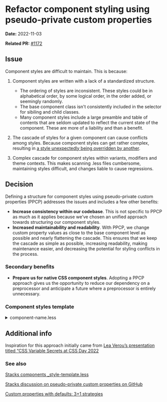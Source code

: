 # Refactor component styling using pseudo-private custom properties

**Date:** 2022-11-03

**Related PR:** [#1172](https://github.com/StackExchange/Stacks/pull/1172)

## Issue
Component styles are difficult to maintain. This is because:

1. Component styles are written with a lack of a standardized structure.
    * The ordering of styles are inconsistent. These styles could be in alphabetical order, by some logical order, in the order added, or seemingly randomly.
    * The base component class isn't consistently included in the selector for sibiling and child classes.
    * Many component styles include a large preamble and table of contents that are seldom updated to reflect the current state of the component. These are more of a liability and than a benefit.

2. The cascade of styles for a given component can cause conflicts among styles. Because component styles can get rather complex, resulting in [a style unexpectedly being overridden by another](https://github.com/StackExchange/Stacks/issues/957).
3. Complex cascade for component styles within variants, modifiers and theme contexts. This makes scanning .less files cumbersome, maintaining styles difficult, and changes liable to cause regressions.

## Decision
Defining a structure for component styles using pseudo-private custom properties (PPCP) addresses the issues and includes a few other benefits:

- **Increase consistency within our codebase**. This is not specific to PPCP as much as it applies because we’ve chosen an unified approach towards structuring our component styles.
- **Increased maintainability and readability**. With PPCP, we change custom property values as close to the base component level as possible and nearly flattening the cascade. This ensures that we keep the cascade as simple as possible, increasing readability, making maintenance easier, and decreasing the potential for styling conflicts in the process.

### Secondary benefits
- **Prepare us for native CSS component styles**. Adopting a PPCP approach gives us the opportunity to reduce our dependency on a preprocessor and anticipate a future where a preprocessor is entirely unnecessary.

### Component styles template

<details>
<summary>component-name.less</summary>

```less
// This is an example of the expected structure for component-specific styles
// In some cases, deviations from this structure are warranted if we need to maintain a legacy structure
.s-component-name {
    // COMPONENT-SPECIFIC CONSTANTS
    @cn-transition-duration: 100ms;
    // BASE COMPONENT-SPECIFIC CUSTOM PROPERTIES
    // --_{component-abbreviation}-{property-shorthand}: {value};
    --_cn-bg: var(--blue-500);
    --_cn-h: var(--su-static16);
    --_cn-fd: row-reverse;
    // VARIANT CUSTOM PROPERTIES
    // --_{component-abbreviation}-{property-shorthand}-{variant-name}: {value};
    --_cn-fc-filled: var(--green-500);
    // CHILD COMPONENT CUSTOM PROPERTIES
    // --_{component-abreviation}-{child-component-name}-{property-shorthand}: {value};
    --_cn-image-bg: var(--red-500);

    // CONTEXTUAL STYLES
    // These may include themes/modes, responsive styles, or modifications based on parent containers
    .highcontrast-mode({
        --_cn-bg: var(--black-400);

        .s-avatar--letter {
            --_cn-image-bg: var(--white);
        }
    });

    .s-special-parent & {
        --_cn-bg: transparent;
    }

    // STATES
    // These are generally classes prefixed with `.is-` or `.has-`
    &.is-selected {
        --_cn-bg: var(--orange-200);
    }

    // MODIFIERS
    // Modifiers are considered to be classes that can be combined with other modifiers outside of their respective groupings without collisions
    // Sizes
    &&__xs {
        --_cn-h: var(--su-static2); // [1] see end of file
    }

    &&__sm {
        --_cn-h: var(--su-static12);
    }

    // Orientation
    &&__vertical {
        --_cn-fd: column;
    }

    // VARIANTS
    // Variants are expected to be used exclusive of one another. In other words, you should only use one variant class at a time
    &&__info {
        --_cn-bg: var(--yellow-100);

        &.s-component-name__filled {
            --_cn-bg-filled: var(--yellow-600);
        }
    }

    // CHILD ELEMENTS
    & &--image {
        background-color: var(--_cn-image-bg);
    }

    // INTERACTION
    &:hover {
        --_cn-bg: var(--black-150);
    }

    // STYLES MODIFIED BY COMPONENT-SPECIFIC CUSTOM PROPERTIES
    background-color: var(--_cn-bg-filled, var(--_cn-bg));
    flex-direction: var(--_cn-fd);
    height: var(--_cn-h);

    // STATIC COMPONENT STYLES
    display: flex;
    position: relative;
    transition: all @cn-transition-duration;
    vertical-align: bottom;
}

//  [1] Multiline comments should be placed at the end of the file and should
//      be referenced a bracketed number.
```

</details>

## Additional info
Inspiration for this approach initially came from [Lea Verou’s presentation titled “CSS Variable Secrets at CSS Day 2022](https://youtu.be/ZuZizqDF4q8)

### See also
[Stacks components _style-template.less](https://github.com/StackExchange/Stacks/blob/develop/lib/css/components/_styles-template.less)

[Stacks discussion on pseudo-private custom properties on GitHub](https://github.com/StackExchange/Stacks/pull/1091#issuecomment-1274947752)

[Custom properties with defaults: 3+1 strategies](https://lea.verou.me/2021/10/custom-properties-with-defaults/)